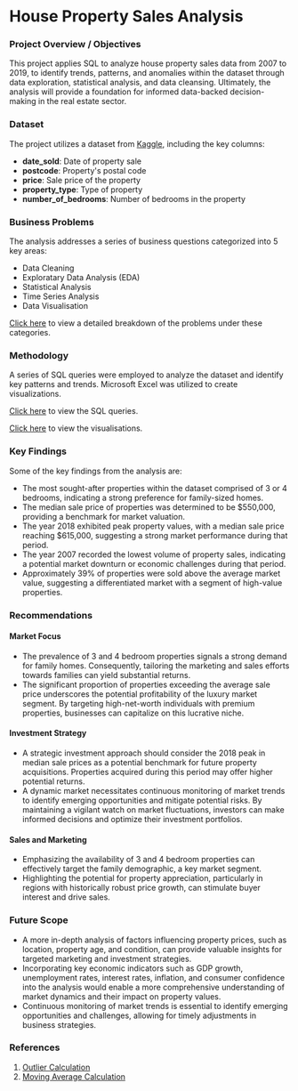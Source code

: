 # House Property Sales Analysis

### Project Overview / Objectives 
This project applies SQL to analyze house property sales data from 2007 to 2019, to identify trends, patterns, and anomalies within the dataset through data exploration, statistical analysis, and data cleansing. Ultimately, the analysis will provide a foundation for informed data-backed decision-making in the real estate sector.

### Dataset
The project utilizes a dataset from [Kaggle](https://www.kaggle.com/datasets/htagholdings/property-sales?select=raw_sales.csv), including the key columns:
- **date_sold**: Date of property sale
- **postcode**: Property's postal code
- **price**: Sale price of the property
- **property_type**: Type of property
- **number_of_bedrooms**: Number of bedrooms in the property

### Business Problems 
The analysis addresses a series of business questions categorized into 5 key areas:
- Data Cleaning
- Exploratary Data Analysis (EDA)
- Statistical Analysis
- Time Series Analysis
- Data Visualisation

[Click here](https://docs.google.com/document/d/1xdhP0A4YWFVdu4Sb_WyjAo8KZ7c6cNb8eQ1AFj_maMA/edit?usp=sharing) to view a detailed breakdown of the problems under these categories.

### Methodology 
A series of SQL queries were employed to analyze the dataset and identify key patterns and trends. Microsoft Excel was utilized to create visualizations.

[Click here](https://github.com/Shaambhavi-Jain/House_Property_Sales_Analysis/blob/main/Data-Analysis.md) to view the SQL queries.

[Click here](https://github.com/Shaambhavi-Jain/House_Property_Sales_Analysis/blob/main/Data-Analysis.md#data-visualisation) to view the visualisations.

### Key Findings 
Some of the key findings from the analysis are:
- The most sought-after properties within the dataset comprised of 3 or 4 bedrooms, indicating a strong preference for family-sized homes.
- The median sale price of properties was determined to be $550,000, providing a benchmark for market valuation.
- The year 2018 exhibited peak property values, with a median sale price reaching $615,000, suggesting a strong market performance during that period.
- The year 2007 recorded the lowest volume of property sales, indicating a potential market downturn or economic challenges during that period.
- Approximately 39% of properties were sold above the average market value, suggesting a differentiated market with a segment of high-value properties.


### Recommendations
#### Market Focus
- The prevalence of 3 and 4 bedroom properties signals a strong demand for family homes. Consequently, tailoring the marketing and sales efforts towards families can yield substantial returns.
- The significant proportion of properties exceeding the average sale price underscores the potential profitability of the luxury market segment. By targeting high-net-worth individuals with premium properties, businesses can capitalize on this lucrative niche.

#### Investment Strategy
- A strategic investment approach should consider the 2018 peak in median sale prices as a potential benchmark for future property acquisitions. Properties acquired during this period may offer higher potential returns.
- A dynamic market necessitates continuous monitoring of market trends to identify emerging opportunities and mitigate potential risks. By maintaining a vigilant watch on market fluctuations, investors can make informed decisions and optimize their investment portfolios.

#### Sales and Marketing
- Emphasizing the availability of 3 and 4 bedroom properties can effectively target the family demographic, a key market segment.
- Highlighting the potential for property appreciation, particularly in regions with historically robust price growth, can stimulate buyer interest and drive sales.

### Future Scope
- A more in-depth analysis of factors influencing property prices, such as location, property age, and condition, can provide valuable insights for targeted marketing and investment strategies.
- Incorporating key economic indicators such as GDP growth, unemployment rates, interest rates, inflation, and consumer confidence into the analysis would enable a more comprehensive understanding of market dynamics and their impact on property values.
- Continuous monitoring of market trends is essential to identify emerging opportunities and challenges, allowing for timely adjustments in business strategies.

### References
1. [Outlier Calculation](https://dataschool.com/how-to-teach-people-sql/how-to-find-outliers-with-sql/)
2. [Moving Average Calculation](https://www.geeksforgeeks.org/compute-a-moving-average-in-mysql/)
